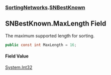 ### [SortingNetworks](./SortingNetworks.md 'SortingNetworks').[SNBestKnown](./SortingNetworks-SNBestKnown.md 'SortingNetworks.SNBestKnown')
## SNBestKnown.MaxLength Field
The maximum supported length for sorting.  
```csharp
public const int MaxLength = 16;
```
#### Field Value
[System.Int32](https://docs.microsoft.com/en-us/dotnet/api/System.Int32 'System.Int32')  
